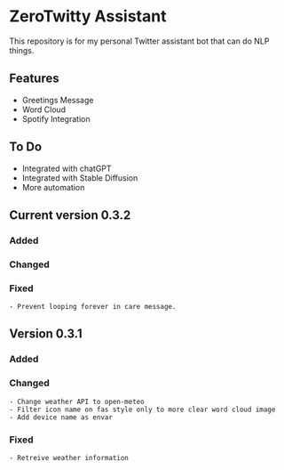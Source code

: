 # ZeroTwitty Assistant
This repository is for my personal Twitter assistant bot that can do NLP things.

## Features
- Greetings Message
- Word Cloud
- Spotify Integration

## To Do
- Integrated with chatGPT
- Integrated with Stable Diffusion
- More automation


## Current version 0.3.2
### Added
### Changed
### Fixed
    - Prevent looping forever in care message.

##  Version 0.3.1
### Added
### Changed
    - Change weather API to open-meteo
    - Filter icon name on fas style only to more clear word cloud image
    - Add device name as envar
### Fixed
    - Retreive weather information